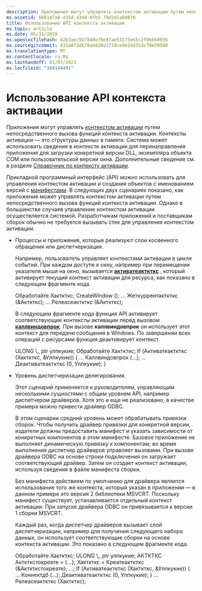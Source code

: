 ```yaml
---
description: Приложения могут управлять контекстом активации путем непосредственного вызова функций контекста активации.
ms.assetid: 606147a8-435d-43d4-8fb5-79d2d1a8d870
title: Использование API контекста активации
ms.topic: article
ms.date: 05/31/2018
ms.openlocfilehash: 62b3aec5b7840e70e8fae93575e65c2f06668936
ms.sourcegitcommit: 831e8f3db78ab820e1710cede244553c70e50500
ms.translationtype: MT
ms.contentlocale: ru-RU
ms.lasthandoff: 01/07/2021
ms.locfileid: "104144491"
---
```

# <a name="using-the-activation-context-api"></a>Использование API контекста активации

Приложения могут управлять [контекстом активации](activation-contexts.md) путем непосредственного вызова функций контекста активации. Контексты активации — это структуры данных в памяти. Система может использовать сведения в контексте активации для перенаправления приложения для загрузки конкретной версии DLL, экземпляра объекта COM или пользовательской версии окна. Дополнительные сведения см. в разделе [Справочник по контексту активации](activation-context-reference.md).

Прикладной программный интерфейс (API) можно использовать для управления контекстом активации и создания объектов с именованием версий с [манифестами](manifests.md). В следующих двух сценариях показано, как приложение может управлять контекстом активации путем непосредственного вызова функций контекста активации. Однако в большинстве случаев управление контекстом активации осуществляется системой. Разработчикам приложений и поставщикам сборок обычно не требуется вызывать стек для управления контекстом активации.

-   Процессы и приложения, которые реализуют слои косвенного обращения или диспетчеризации.

    Например, пользователь управляет контекстами активации в цикле событий. При каждом доступе к окну, например при перемещении указателя мыши на окно, вызывается [**активатеакткткс**](/windows/desktop/api/Winbase/nf-winbase-activateactctx) , который активирует текущий контекст активации для ресурса, как показано в следующем фрагменте кода.

    <dl> Обработайте Хакткткс;  
    CreateWindow ();  
    ...  
    Жеткуррентакткткс (&Акткткс);  
    ...  
    Релеасеакткткс (&Акткткс);  
    </dl>

    В следующем фрагменте кода функция API активирует соответствующие контексты активации перед вызовом [**каллвиндовпрок**](/windows/win32/api/winuser/nf-winuser-callwindowproca). При вызове **каллвиндовпрок** он использует этот контекст для передачи сообщения в Windows. По завершении всех операций с ресурсами функция деактивирует контекст.

    <dl> ULONG \_ ptr улпкукие;  
    Обработайте Хакткткс;  
    If (Активатеакткткс (Хакткткс, &Улпкукие))  
    {  
    ...  
    Каллвиндовпрок (...);  
    ...  
    Деактиватеакткткс (0, Улпкукие);  
    }  
    </dl>

-   Уровень диспетчеризации делегирования.

    Этот сценарий применяется к руководителям, управляющим несколькими сущностями с общим уровнем API, например диспетчером драйверов. Хотя это и еще не реализовано, в качестве примера можно привести драйвер ODBC.

    В этом сценарии средний уровень может обрабатывать привязки сборок. Чтобы получить драйвер привязки для конкретной версии, издатели должны предоставить манифест и указать зависимости от конкретных компонентов в этом манифесте. Базовое приложение не выполняет динамическую привязку к компонентам; во время выполнения диспетчер драйверов управляет вызовами. При вызове драйвера ODBC на основе строки подключения он загружает соответствующий драйвер. Затем он создает контекст активации, используя сведения в файле манифеста сборки.

    Без манифеста действием по умолчанию для драйвера является использование того же контекста, который указан в приложении — в данном примере это версия 2 библиотеки MSVCRT. Поскольку манифест существует, устанавливается отдельный контекст активации. При запуске драйвера ODBC он привязывается к версии 1 сборки MSVCRT.

    Каждый раз, когда диспетчер драйверов вызывает слой диспетчеризации, например для получения следующего набора данных, он использует соответствующие сборки на основе контекста активации. Это показано в следующем фрагменте кода.

    <dl> Обработайте Хакткткс;  
    ULONG \_ ptr улпкукие;  
    АКТКТКС Акткткстокреате = {...};  
    Хакткткс = Креатеакткткс (&Акткткстокреате);  
    ...;  
    If (Активатеакткткс (Хакткткс, &Улпкукие))  
    {  
    ...  
    Коннектдб (...);  
    Деактиватеакткткс (0, Улпкукие);  
    }  
    ...  
    Релеасеакткткс (Хакткткс);  
    </dl>

 

 
